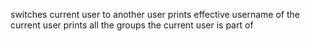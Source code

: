 switches current user to another user
prints effective username of the current user
prints all the groups the current user is part of
